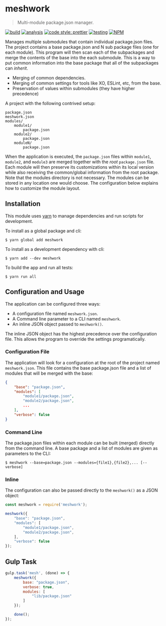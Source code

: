 # meshwork

> Multi-module package.json manager.

[![build](https://github.com/jmquigley/meshwork/workflows/build/badge.svg)](https://github.com/jmquigley/meshwork/actions)
[![analysis](https://img.shields.io/badge/analysis-tslint-9cf.svg)](https://palantir.github.io/tslint/)
[![code style: prettier](https://img.shields.io/badge/code_style-prettier-ff69b4.svg?style=flat-square)](https://github.com/prettier/prettier)
[![testing](https://img.shields.io/badge/testing-jest-blue.svg)](https://facebook.github.io/jest/)
[![NPM](https://img.shields.io/npm/v/meshwork.svg)](https://www.npmjs.com/package/meshwork)


Manages multiple submodules that contain individual package.json files.  The project contains a base package.json and N sub package files (one for each module).  This program will then scan each of the subpackages and merge the contents of the base into the each submodule.  This is a way to put common information into the base package that all of the subpackages can *inherit*.

- Merging of common dependencies.
- Merging of common settings for tools like XO, ESLint, etc, from the base.
- Preservation of values within submodules (they have higher precedence)

A project with the following contrived setup:

    package.json
    meshwork.json
    modules/
        module1/
            package.json
        module2/
            package.json
        moduleN/
            package.json

When the application is executed, the `package.json` files within `module1`, `module2`, and `module3` are merged together with the *root* `package.json` file.  Each module will then preserve its customizations within its local version while also receiving the common/global information from the root package.  Note that the modules directory is not necessary.  The modules can be stored in any location one would choose.  The configuration below explains how to customize the module layout.


## Installation

This module uses [yarn](https://yarnpkg.com/en/) to manage dependencies and run scripts for development.

To install as a global package and cli:
```
$ yarn global add meshwork
```

To install as a development dependency with cli:
```
$ yarn add --dev meshwork
```

To build the app and run all tests:
```
$ yarn run all
```


## Configuration and Usage

The application can be configured three ways:

- A configuration file named `meshwork.json`.
- A Command line parameter to a CLI named `meshwork`.
- An inline JSON object passed to `meshwork()`.

The inline JSON object has the highest precedence over the configuration file.  This allows the program to override the settings programatically.

### Configuration File
The application will look for a configuration at the root of the project named `meshwork.json`.  This file contains the base package.json file and a list of modules that will be merged with the base:

```json
{
    "base": "package.json",
    "modules": [
        "module1/package.json",
        "module2/package.json",
        ...
    ],
    "verbose": false
}
```

### Command Line
The package.json files within each module can be built (merged) directly from the command line.  A base package and a list of modules are given as parameters to the CLI:

```
$ meshwork --base=package.json --modules={file1},{file2},... [--verbose]
```


### Inline
The configuration can also be passed directly to the `meshwork()` as a JSON object:

```javascript
const meshwork = require('meshwork');

meshwork({
    "base": "package.json",
    "modules": [
        "module1/package.json",
        "module2/package.json",
    ],
    "verbose": false
});
```

## Gulp Task

```javascript
gulp.task('mesh', (done) => {
    meshwork({
        base: "package.json",
        verbose: true,
        modules: [
            "lib/package.json"
        ]
    });

    done();
});
```
